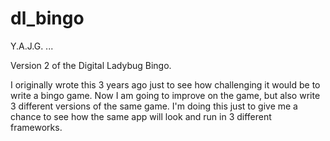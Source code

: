 dl_bingo
========

Y.A.J.G. ...



Version 2 of the Digital Ladybug Bingo.

I originally wrote this 3 years ago just to see how challenging it would be to write a bingo game.
Now I am going to improve on the game, but also write 3 different versions of the same game. I'm doing this just to give me a chance
to see how the same app will look and run in 3 different frameworks.
